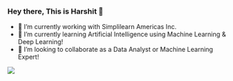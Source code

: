 ### Hey there, This is Harshit 👋

- 🔭 I’m currently working with Simplilearn Americas Inc.
- 🌱 I’m currently learning Artificial Intelligence using Machine Learning & Deep Learning!
- 👯 I’m looking to collaborate as a Data Analyst or Machine Learning Expert!

<img src= "https://github-readme-stats.vercel.app/api?username=Harry3025&&show_icons=true&title_color=ffffff&icon_color=bb2acf&text_color=daf7dc&bg_color=151515">
